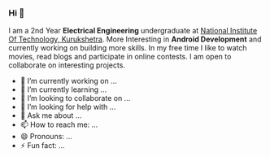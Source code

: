 ### Hi 👋

I am a 2nd Year **Electrical Engineering** undergraduate at [National Institute Of Technology, Kurukshetra](https://www.nitkkr.ac.in). More Interesting in **Android Development** and currently working on building more skills.
                    In my free time I like to watch movies, read blogs and participate in online contests. I am open to collaborate on interesting projects.

- 🔭 I’m currently working on ...
- 🌱 I’m currently learning ...
- 👯 I’m looking to collaborate on ...
- 🤔 I’m looking for help with ...
- 💬 Ask me about ...
- 📫 How to reach me: ...
- 😄 Pronouns: ...
- ⚡ Fun fact: ...
